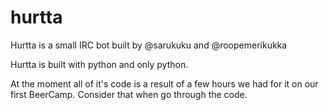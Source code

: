 hurtta
======

Hurtta is a small IRC bot built by @sarukuku and @roopemerikukka

Hurtta is built with python and only python.

At the moment all of it's code is a result of a few hours we had for it on our first BeerCamp. Consider that when go through the code.